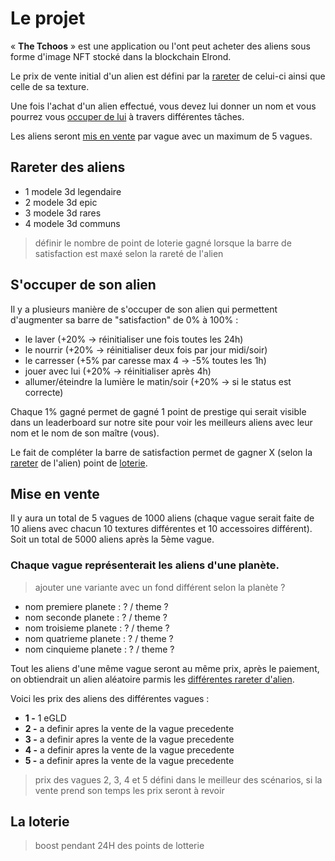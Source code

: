 # Le projet  
« **The Tchoos** » est une application ou l'ont peut acheter des aliens sous forme d'image NFT stocké dans la blockchain Elrond.  

Le prix de vente initial d'un alien est défini par la [rareter](#Rareter-des-aliens) de celui-ci ainsi que celle de sa texture.  

Une fois l'achat d'un alien effectué, vous devez lui donner un nom et vous pourrez vous [occuper de lui](#S'occuper-de-son-alien) à travers différentes tâches.  

Les aliens seront [mis en vente](#Mise-en-vente) par vague avec un maximum de 5 vagues.

## Rareter des aliens  
- 1 modele 3d legendaire
- 2 modele 3d epic
- 3 modele 3d rares
- 4 modele 3d communs
> définir le nombre de point de loterie gagné lorsque la barre de satisfaction est maxé selon la rareté de l'alien

## S'occuper de son alien  
Il y a plusieurs manière de s'occuper de son alien qui permettent d'augmenter sa barre de "satisfaction" de 0% à 100% :
- le laver (+20% -> réinitialiser une fois toutes les 24h)
- le nourrir (+20% -> réinitialiser deux fois par jour midi/soir)
- le carresser (+5% par caresse max 4 -> -5% toutes les 1h)
- jouer avec lui (+20% -> réinitialiser après 4h)
- allumer/éteindre la lumière le matin/soir (+20% -> si le status est correcte)

Chaque 1% gagné permet de gagné 1 point de prestige qui serait visible dans un leaderboard sur notre site pour voir les meilleurs aliens avec leur nom et le nom de son maître (vous).

Le fait de compléter la barre de satisfaction permet de gagner X (selon la [rareter](#Rareter-des-aliens) de l'alien) point de [loterie](#La-loterie).

## Mise en vente
Il y aura un total de 5 vagues de 1000 aliens (chaque vague serait faite de 10 aliens avec chacun 10 textures différentes et 10 accessoires différent). Soit un total de 5000 aliens après la 5ème vague.

### Chaque vague représenterait les aliens d'une planète. 
> ajouter une variante avec un fond différent selon la planète ?
- nom premiere planete : ? / theme ?
- nom seconde planete : ? / theme ?
- nom troisieme planete : ? / theme ?
- nom quatrieme planete : ? / theme ?
- nom cinquieme planete : ? / theme ?

Tout les aliens d'une même vague seront au même prix, après le paiement, on obtiendrait un alien aléatoire parmis les [différentes rareter d'alien](#Rareter-des-aliens).

Voici les prix des aliens des différentes vagues :
- **1 -** 1 eGLD
- **2 -** a definir apres la vente de la vague precedente
- **3 -** a definir apres la vente de la vague precedente
- **4 -** a definir apres la vente de la vague precedente
- **5 -** a definir apres la vente de la vague precedente
> prix des vagues 2, 3, 4 et 5 défini dans le meilleur des scénarios, si la vente prend son temps les prix seront à revoir

## La loterie
> boost pendant 24H des points de lotterie